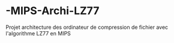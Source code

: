 # -MIPS-Archi-LZ77
Projet architecture des ordinateur de compression de fichier avec l'algorithme LZ77 en MIPS

